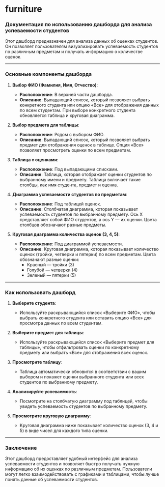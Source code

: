 # furniture
### Документация по использованию дашборда для анализа успеваемости студентов

Этот дашборд предназначен для анализа данных об оценках студентов. Он позволяет пользователям визуализировать успеваемость студентов по различным предметам и получать информацию о количестве оценок.

---

### Основные компоненты дашборда

1. **Выбор ФИО (Фамилия, Имя, Отчество)**:
   - **Расположение**: В верхней части дашборда.
   - **Описание**: Выпадающий список, который позволяет выбрать конкретного студента или опцию «Все» для отображения данных по всем студентам. При выборе конкретного студента обновляется таблица и круговая диаграмма.

2. **Выбор предмета для таблицы**:
   - **Расположение**: Рядом с выбором ФИО.
   - **Описание**: Выпадающий список, который позволяет выбрать предмет для отображения оценок в таблице. Опция «Все» позволяет просмотреть оценки по всем предметам.

3. **Таблица с оценками**:
   - **Расположение**: Под выпадающими списками.
   - **Описание**: Таблица, которая отображает оценки студентов по выбранному имени и предмету. Таблица включает такие столбцы, как имя студента, предмет и оценка.

4. **Диаграмма успеваемости студентов по предметам**:
   - **Расположение**: Под таблицей оценок.
   - **Описание**: Столбчатая диаграмма, которая показывает успеваемость студентов по выбранному предмету. Ось X представляет собой ФИО студентов, а ось Y — их оценки. Цвета столбцов обозначают разные предметы.

5. **Круговая диаграмма количества оценок (3, 4, 5)**:
   - **Расположение**: Под диаграммой успеваемости.
   - **Описание**: Круговая диаграмма, которая показывает количество оценок (тройки, четверки и пятерки) по всем предметам. Цвета обозначают разные оценки:
     - Красный — тройки (3)
     - Голубой — четверки (4)
     - Зеленый — пятерки (5)

---

### Как использовать дашборд

1. **Выберите студента**:
   - Используйте раскрывающийся список «Выберите ФИО», чтобы выбрать конкретного студента или оставить опцию «Все» для просмотра данных по всем студентам.

2. **Выберите предмет для таблицы**:
   - Используйте раскрывающийся список «Выберите предмет для таблицы», чтобы отфильтровать оценки по конкретному предмету или выбрать «Все» для отображения всех оценок.

3. **Просмотрите таблицу**:
   - Таблица автоматически обновится в соответствии с вашим выбором и покажет оценки выбранного студента или всех студентов по выбранному предмету.

4. **Анализируйте успеваемость**:
   - Посмотрите на столбчатую диаграмму под таблицей, чтобы увидеть успеваемость студентов по выбранному предмету.

5. **Просмотрите круговую диаграмму**:
   - Круговая диаграмма ниже показывает количество оценок (3, 4 и 5) в виде чисел для каждого типа оценки.

---

### Заключение

Этот дашборд предоставляет удобный интерфейс для анализа успеваемости студентов и позволяет быстро получать нужную информацию об их оценках по различным предметам. Пользователи могут легко взаимодействовать с графиками и таблицами, чтобы лучше понять данные об успеваемости студентов.

